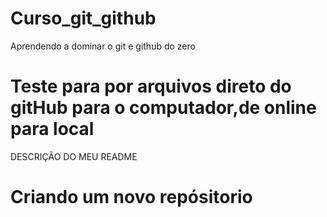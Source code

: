 # Curso_git_github
Aprendendo a dominar o git e github do zero

# Teste para por arquivos direto do gitHub para o computador,de online para local

DESCRIÇÃO DO MEU README

# Criando um novo repósitorio